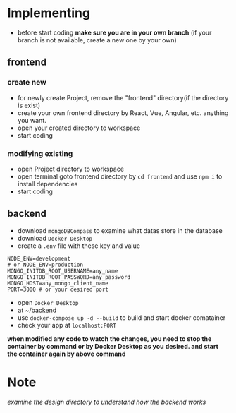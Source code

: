 # Implementing
- before start coding **make sure you are in your own branch** (if your branch is not available, create a new one by your own)
## frontend
### create new
- for newly create Project, remove the "frontend" directory(if the directory is exist) 
- create your own frontend directory by React, Vue, Angular, etc. anything you 
want.
- open your created directory to workspace 
- start coding
### modifying existing
- open Project directory to workspace
- open terminal goto frontend directory by ```cd frontend```  and use ```npm i``` to install dependencies
- start coding
## backend
- download `mongoDBCompass` to examine what datas store in the database
- download `Docker Desktop`
- create a `.env` file with these key and value
```
NODE_ENV=development 
# or NODE_ENV=production
MONGO_INITDB_ROOT_USERNAME=any_name
MONGO_INITDB_ROOT_PASSWORD=any_password
MONGO_HOST=any_mongo_client_name
PORT=3000 # or your desired port
```
- open `Docker Desktop`
- at ~/backend
- use `docker-compose up -d --build` to build and start docker comatainer
- check your app at `localhost:PORT`

**when modified any code to watch the changes, you need to stop the container by command or by Docker Desktop as you desired. and start the container again by above command**
# Note
_examine the design directory to understand how the backend works_
